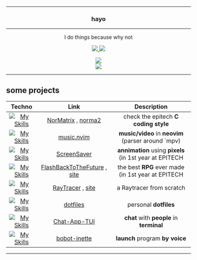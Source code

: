 ------------------------------------------------------------------------------------
<h3 align='center'>
  hayo
</h3>

------------------------------------------------------------------------------------

<p align='center'>
  I do things because why not
</p>

<p align='center'>
  <a href="https://www.epitech.eu">
      <img src="https://img.shields.io/badge/Epitech-1a2b6d?style=for-the-badge&logo=/e/&logoColor=white">
  </a>
  <a href="https://github.com/PoCInnovation">
      <img src="https://img.shields.io/badge/PoC%20Innovation-36454F?style=for-the-badge&logo=github&logoColor=white">
  </a>
</p>

<p align='center'>
  <img src="https://github-readme-stats.vercel.app/api?username=Saverio976&show_icons=true&count_private=true&theme=tokyonight&showicons=true" />
  <br/>
  <img src="https://github-readme-stats.vercel.app/api/top-langs/?username=Saverio976&&count_private=true&theme=tokyonight&layout=compact&langs_count=6" />
</p>

------------------------------------------------------------------------------------
## some projects

| Techno | Link | Description |
|:---:|:---:|:---:|
| [![My Skills](https://skillicons.dev/icons?i=python,regex)](https://skillicons.dev) | [NorMatrix](https://github.com/Saverio976/NorMatrix) , [norma2](https://github.com/X-R-G-B/norma2) | check the epitech **C coding style** |
| [![My Skills](https://skillicons.dev/icons?i=lua,neovim)](https://skillicons.dev) | [music.nvim](https://github.com/Saverio976/music.nvim) | **music/video** in **neovim** (parser around `mpv) |
| [![My Skills](https://skillicons.dev/icons?i=c)](https://skillicons.dev) | [ScreenSaver](https://github.com/Saverio976/ScreenSaver) | **annimation** using **pixels** (in 1st year at EPITECH |
| [![My Skills](https://skillicons.dev/icons?i=c)](https://skillicons.dev) | [FlashBackToTheFuture](https://github.com/X-R-G-B/FlashBackToTheFuture) , [site](https://x-r-g-b.github.io/html/creation_popup/fbttf.html) | the best **RPG** ever made (in 1st year at EPITECH |
| [![My Skills](https://skillicons.dev/icons?i=c)](https://skillicons.dev) | [RayTracer](https://github.com/Saverio976/Raytracer) , [site](https://saverio976.github.io/Raytracer) | a Raytracer from scratch |
| [![My Skills](https://skillicons.dev/icons?i=bash,neovim,vim,linux)](https://skillicons.dev) | [dotfiles](https://github.com/Saverio976/dotfiles) | personal **dotfiles** |
| [![My Skills](https://skillicons.dev/icons?i=python)](https://skillicons.dev) | [Chat-App-TUI](https://github.com/Saverio976/Chat-App-TUI) | **chat** with **people** in **terminal** |
| [![My Skills](https://skillicons.dev/icons?i=python,pytorch)](https://skillicons.dev) | [bobot-inette](https://github.com/Saverio976/bobot-inette) | **launch** program **by voice** |

------------------------------------------------------------------------------------

